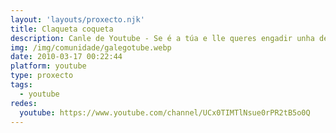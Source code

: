 ```yaml
---
layout: 'layouts/proxecto.njk'
title: Claqueta coqueta
description: Canle de Youtube - Se é a túa e lle queres engadir unha descripción e etiquetas, ponte en contacto con nós.
img: /img/comunidade/galegotube.webp
date: 2010-03-17 00:22:44
platform: youtube
type: proxecto
tags:
  - youtube
redes:
  youtube: https://www.youtube.com/channel/UCx0TIMTlNsue0rPR2tB5o0Q
---
```


